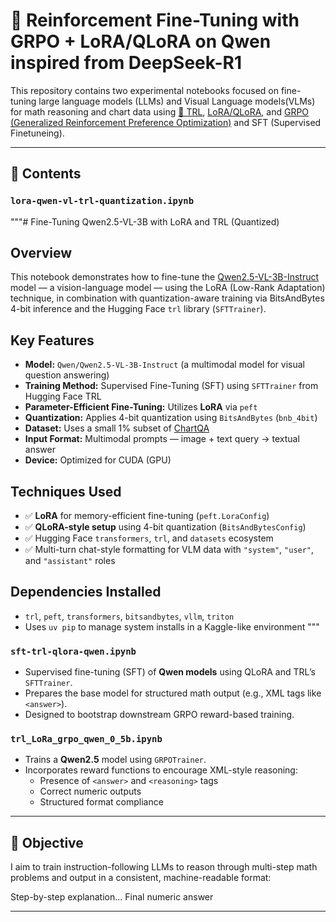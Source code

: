 # 🧪 Reinforcement Fine-Tuning with GRPO + LoRA/QLoRA on Qwen inspired from DeepSeek-R1

This repository contains two experimental notebooks focused on fine-tuning large language models (LLMs) and Visual Language models(VLMs) for math reasoning and chart data using [🤗 TRL](https://github.com/huggingface/trl), [LoRA/QLoRA](https://github.com/huggingface/peft), and [GRPO (Generalized Reinforcement Preference Optimization)](https://huggingface.co/docs/trl/main/en/grpo) and SFT (Supervised Finetuneing). 

---

## 📁 Contents
### `lora-qwen-vl-trl-quantization.ipynb`
"""# Fine-Tuning Qwen2.5-VL-3B with LoRA and TRL (Quantized)

## Overview
This notebook demonstrates how to fine-tune the [Qwen2.5-VL-3B-Instruct](https://huggingface.co/Qwen/Qwen2.5-VL-3B-Instruct) model — a vision-language model — using the LoRA (Low-Rank Adaptation) technique, in combination with quantization-aware training via BitsAndBytes 4-bit inference and the Hugging Face `trl` library (`SFTTrainer`).

## Key Features

- **Model:** `Qwen/Qwen2.5-VL-3B-Instruct` (a multimodal model for visual question answering)
- **Training Method:** Supervised Fine-Tuning (SFT) using `SFTTrainer` from Hugging Face TRL
- **Parameter-Efficient Fine-Tuning:** Utilizes **LoRA** via `peft`
- **Quantization:** Applies 4-bit quantization using `BitsAndBytes` (`bnb_4bit`)
- **Dataset:** Uses a small 1% subset of [ChartQA](https://huggingface.co/datasets/HuggingFaceM4/ChartQA)
- **Input Format:** Multimodal prompts — image + text query → textual answer
- **Device:** Optimized for CUDA (GPU)

## Techniques Used

- ✅ **LoRA** for memory-efficient fine-tuning (`peft.LoraConfig`)
- ✅ **QLoRA-style setup** using 4-bit quantization (`BitsAndBytesConfig`)
- ✅ Hugging Face `transformers`, `trl`, and `datasets` ecosystem
- ✅ Multi-turn chat-style formatting for VLM data with `"system"`, `"user"`, and `"assistant"` roles

## Dependencies Installed

- `trl`, `peft`, `transformers`, `bitsandbytes`, `vllm`, `triton`
- Uses `uv pip` to manage system installs in a Kaggle-like environment
"""


### `sft-trl-qlora-qwen.ipynb`
- Supervised fine-tuning (SFT) of **Qwen models** using QLoRA and TRL’s `SFTTrainer`.
- Prepares the base model for structured math output (e.g., XML tags like `<answer>`).
- Designed to bootstrap downstream GRPO reward-based training.

### `trl_LoRa_grpo_qwen_0_5b.ipynb`
- Trains a **Qwen2.5** model using `GRPOTrainer`.
- Incorporates reward functions to encourage XML-style reasoning:
  - Presence of `<answer>` and `<reasoning>` tags
  - Correct numeric outputs
  - Structured format compliance

---

## 🎯 Objective

I aim to train instruction-following LLMs to reason through multi-step math problems and output in a consistent, machine-readable format:

<reasoning>
Step-by-step explanation...
</reasoning>
<answer>
Final numeric answer
</answer>

---

